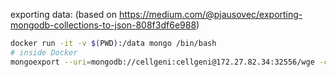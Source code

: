 exporting data:
(based on https://medium.com/@pjausovec/exporting-mongodb-collections-to-json-808f3df6e988)

```bash
docker run -it -v $(PWD):/data mongo /bin/bash
# inside Docker
mongoexport --uri=mongodb://cellgeni:cellgeni@172.27.82.34:32556/wge -c w_g_e -o dump.json --jsonArray
```